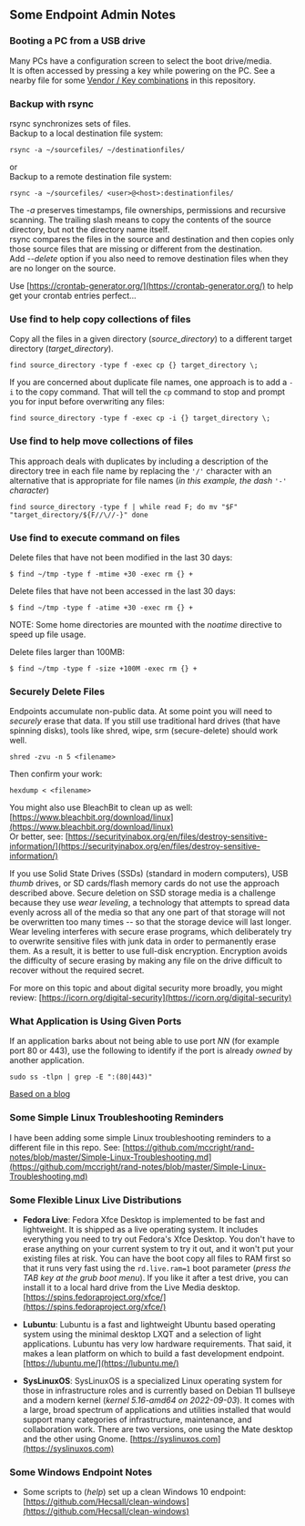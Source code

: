 ## Some Endpoint Admin Notes  

### Booting a PC from a USB drive  
Many PCs have a configuration screen to select the boot drive/media.  
It is often accessed by pressing a key while powering on the PC.  See a nearby file for some [Vendor / Key combinations](https://github.com/mccright/rand-notes/blob/master/Boot-PC-from-a-USB-drive.md) in this repository.  


### Backup with rsync  
rsync synchronizes sets of files.  
Backup to a local destination file system:  
```terminal
rsync -a ~/sourcefiles/ ~/destinationfiles/
```
or  
Backup to a remote destination file system:  
```terminal
rsync -a ~/sourcefiles/ <user>@<host>:destinationfiles/
```
The *-a* preserves timestamps, file ownerships, permissions and recursive scanning.  The trailing slash means to copy the contents of the source directory, but not the directory name itself.  
rsync compares the files in the source and destination and then copies only those source files that are missing or different from the destination.  
Add *--delete* option if you also need to remove destination files when they are no longer on the source.  

Use [https://crontab-generator.org/](https://crontab-generator.org/) to help get your crontab entries perfect...  


### Use find to help copy collections of files  
Copy all the files in a given directory (*source_directory*) to a different target directory (*target_directory*).  
```terminal
find source_directory -type f -exec cp {} target_directory \;
```
If you are concerned about duplicate file names, one approach is to add a ```-i``` to the copy command.  That will tell the ```cp``` command to stop and prompt you for input before overwriting any files:  
```terminal
find source_directory -type f -exec cp -i {} target_directory \;
```

### Use find to help move collections of files  
This approach deals with duplicates by including a description of the directory tree in each file name by replacing the ```'/'``` character with an alternative that is appropriate for file names (*in this example, the dash ```'-'``` character*)  
```terminal
find source_directory -type f | while read F; do mv "$F" "target_directory/${F//\//-}" done
```


### Use find to execute command on files  
Delete files that have not been modified in the last 30 days:  
```  
$ find ~/tmp -type f -mtime +30 -exec rm {} +  
```  
  
Delete files that have not been accessed in the last 30 days:  
```  
$ find ~/tmp -type f -atime +30 -exec rm {} +  
```  
NOTE: Some home directories are mounted with the *noatime* directive to speed up file usage.
  
Delete files larger than 100MB:  
```  
$ find ~/tmp -type f -size +100M -exec rm {} +  
```  


### Securely Delete Files  
Endpoints accumulate non-public data.  At some point you will need to *securely* erase that data.  If you still use traditional hard drives (that have spinning disks), tools like shred, wipe, srm (secure-delete) should work well.  
```terminal
shred -zvu -n 5 <filename>
```
Then confirm your work:  
```terminal
hexdump < <filename>
```
You might also use BleachBit to clean up as well: 
[https://www.bleachbit.org/download/linux](https://www.bleachbit.org/download/linux)  
Or better, see: [https://securityinabox.org/en/files/destroy-sensitive-information/](https://securityinabox.org/en/files/destroy-sensitive-information/)  


If you use Solid State Drives (SSDs) (standard in modern computers), USB *thumb* drives, or SD cards/flash memory cards do not use the approach described above. Secure deletion on SSD storage media is a challenge because they use *wear leveling*, a technology that attempts to spread data evenly across all of the media so that any one part of that storage will not be overwritten too many times -- so that the storage device will last longer.  Wear leveling interferes with secure erase programs, which deliberately try to overwrite sensitive files with junk data in order to permanently erase them. As a result, it is better to use full-disk encryption. Encryption avoids the difficulty of secure erasing by making any file on the drive difficult to recover without the required secret.

For more on this topic and about digital security more broadly, you might review: [https://icorn.org/digital-security](https://icorn.org/digital-security)  


### What Application is Using Given Ports  
If an application barks about not being able to use port *NN* (for example port 80 or 443), use the following to identify if the port is already *owned* by another application.
```terminal
sudo ss -tlpn | grep -E ":(80|443)"
```
[Based on a blog ](https://francoconidi.it/solved-certbot-error-could-not-bind-to-ipv4/)

### Some Simple Linux Troubleshooting Reminders  
I have been adding some simple Linux troubleshooting reminders to a different file in this repo.  See:  [https://github.com/mccright/rand-notes/blob/master/Simple-Linux-Troubleshooting.md](https://github.com/mccright/rand-notes/blob/master/Simple-Linux-Troubleshooting.md)  


### Some Flexible Linux Live Distributions  
* **Fedora Live**: Fedora Xfce Desktop is implemented to be fast and lightweight.  It is shipped as a live operating system.  It includes everything you need to try out Fedora's Xfce Desktop.  You don't have to erase anything on your current system to try it out, and it won't put your existing files at risk.  You can have the boot copy all files to RAM first so that it runs very fast using the ```rd.live.ram=1``` boot parameter (*press the TAB key at the grub boot menu*).  If you like it after a test drive, you can install it to a local hard drive from the Live Media desktop. [https://spins.fedoraproject.org/xfce/](https://spins.fedoraproject.org/xfce/)  

* **Lubuntu**:  Lubuntu is a fast and lightweight Ubuntu based operating system using the minimal desktop LXQT and a selection of light applications. Lubuntu has very low hardware requirements.  That said, it makes a lean platform on which to build a fast development endpoint.  [https://lubuntu.me/](https://lubuntu.me/)  

* **SysLinuxOS**: SysLinuxOS is a specialized Linux operating system for those in infrastructure roles and is currently based on Debian 11 bullseye and a modern kernel (*kernel 5.16-amd64 on 2022-09-03*).  It comes with a large, broad spectrum of applications and utilities installed that would support many categories of infrastructure, maintenance, and collaboration work.  There are two versions, one using the Mate desktop and the other using Gnome.  [https://syslinuxos.com](https://syslinuxos.com)  


### Some Windows Endpoint Notes  
* Some scripts to (*help*) set up a clean Windows 10 endpoint: [https://github.com/Hecsall/clean-windows](https://github.com/Hecsall/clean-windows)  
